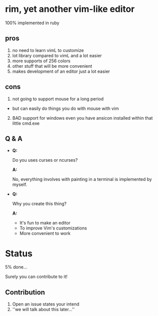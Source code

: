 # rim, yet another vim-like editor
100% implemented in ruby

## pros
1. no need to learn vimL to customize
2. lot library compared to vimL and a lot easier
3. more supports of 256 colors
4. other stuff that will be more convenient
5. makes development of an editor just a lot easier

## cons
1. not going to support mouse for a long period
  - but can easily do things you do with mouse with vim
2. BAD support for windows even you have ansicon
   installed within that little cmd.exe

## Q & A
- **Q:**

  Do you uses curses or ncurses?
  
  **A:**
  
  No, everything involves with painting in a terminal is implemented by myself.
  
- **Q:**

  Why you create this thing?
  
  **A:**
  - It's fun to make an editor
  - To improve Vim's customizations
  - More convenient to work

# Status
5% done...

Surely you can contribute to it!

## Contribution
1. Open an issue states your intend
2. ''we will talk about this later...''
